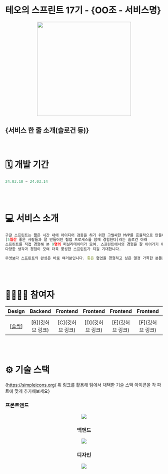 # 테오의 스프린트 17기 - {OO조 - 서비스명}
<p align="center">
  <img src="https://github.com/solssak/teoSprint-template/assets/107416133/5ef1229b-ff3f-4016-ae49-ce9047f80f63).png" width="300" height="300"/>
</p>

## {서비스 한 줄 소개(슬로건 등)}

<br >

# 🗓️ 개발 기간
```jsx
24.03.10 ~ 24.03.14
```
<br >
<br >

# 💻 서비스 소개
```jsx
구글 스프린트는 짧은 시간 내에 아이디어 검증을 하기 위한 그럴싸한 MVP를 효율적으로 만들어내는 방법론입니다. 
[5일간 좋은 사람들과 잘 만들어진 협업 프로세스를 함께 경험한다]라는 슬로건 아래 
스프린트를 직접 경험해 본 9명의 퍼실리테이터가 모여, 스프린트에서의 경험을 잘 이어가기 위해 1개월간 열심히 준비했습니다. 
다양한 생각과 경험이 모여 더욱 풍성한 스프린트가 되길 기대합니다.

무엇보다 스프린트의 완성은 바로 여러분입니다. 좋은 협업을 경험하고 싶은 열정 가득한 분들을 기다립니다.
```
<br >
<br >

# 👨‍👩‍👧‍👦 참여자
|                 Design                  |               Backend               |              Frontend              |                 Frontend                 |                Frontend                 |              Frontend              |               Frontend                |              Frontend               |
| :--------------------------------------: | :---------------------------------: | :--------------------------------: | :--------------------------------------: | :-------------------------------------: | :--------------------------------: | :-----------------------------------: | :---------------------------------: |
|                                          |
| [[솔싹](https://github.com/solssak)] | [B](깃허브 링크) | [C](깃허브 링크) | [D](깃허브 링크) | [E](깃허브 링크) | [F](깃허브 링크) | [G](깃허브 링크) | [H](깃허브 링크) |
<br>
<br>

# ⚙️ 기술 스택
{https://simpleicons.org/
위 링크를 활용해 팀에서 채택한 기술 스택 아이콘을 각 파트에 맞게 추가해보세요}
### 프론트엔드
<div align="middle">

<img src="https://img.shields.io/badge/java-3a75b0?style=for-the-badge&logo=java&logoColor=black">

### 백엔드

<div align="middle">

<img src="https://img.shields.io/badge/AWS EC2-FF9900?style=for-the-badge&logo=amazonec2&logoColor=white">


### 디자인
<img src="https://img.shields.io/badge/Figma-F24E1E?style=for-the-badge&logo=amazonec2&logoColor=white">
